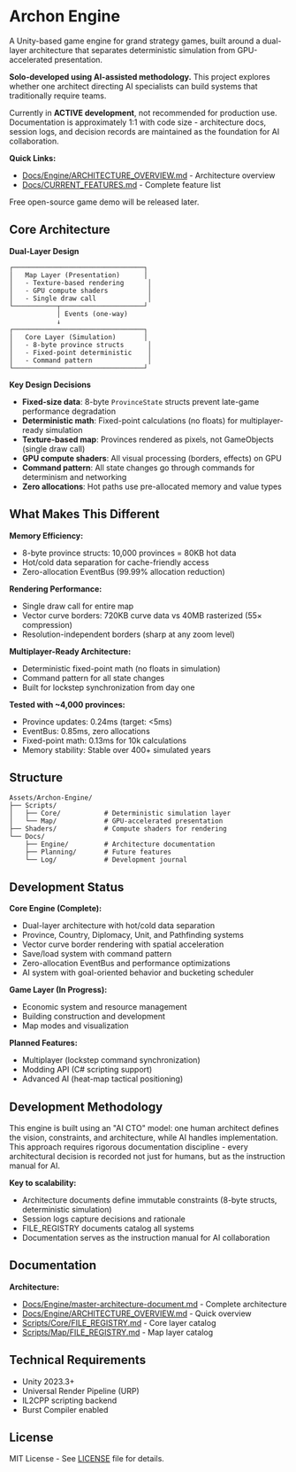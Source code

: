 # Archon Engine

A Unity-based game engine for grand strategy games, built around a dual-layer architecture that separates deterministic simulation from GPU-accelerated presentation.

**Solo-developed using AI-assisted methodology.** This project explores whether one architect directing AI specialists can build systems that traditionally require teams.

Currently in **ACTIVE development**, not recommended for production use. Documentation is approximately 1:1 with code size - architecture docs, session logs, and decision records are maintained as the foundation for AI collaboration.

**Quick Links:**
- [Docs/Engine/ARCHITECTURE_OVERVIEW.md](Docs/Engine/ARCHITECTURE_OVERVIEW.md) - Architecture overview
- [Docs/CURRENT_FEATURES.md](Docs/CURRENT_FEATURES.md) - Complete feature list

Free open-source game demo will be released later.

## Core Architecture

**Dual-Layer Design**
```
┌─────────────────────────────────┐
│   Map Layer (Presentation)      │
│   - Texture-based rendering      │
│   - GPU compute shaders          │
│   - Single draw call             │
└───────────┬─────────────────────┘
            │ Events (one-way)
            ↓
┌─────────────────────────────────┐
│   Core Layer (Simulation)       │
│   - 8-byte province structs      │
│   - Fixed-point deterministic    │
│   - Command pattern              │
└─────────────────────────────────┘
```

**Key Design Decisions**
- **Fixed-size data**: 8-byte `ProvinceState` structs prevent late-game performance degradation
- **Deterministic math**: Fixed-point calculations (no floats) for multiplayer-ready simulation
- **Texture-based map**: Provinces rendered as pixels, not GameObjects (single draw call)
- **GPU compute shaders**: All visual processing (borders, effects) on GPU
- **Command pattern**: All state changes go through commands for determinism and networking
- **Zero allocations**: Hot paths use pre-allocated memory and value types

## What Makes This Different

**Memory Efficiency:**
- 8-byte province structs: 10,000 provinces = 80KB hot data
- Hot/cold data separation for cache-friendly access
- Zero-allocation EventBus (99.99% allocation reduction)

**Rendering Performance:**
- Single draw call for entire map
- Vector curve borders: 720KB curve data vs 40MB rasterized (55× compression)
- Resolution-independent borders (sharp at any zoom level)

**Multiplayer-Ready Architecture:**
- Deterministic fixed-point math (no floats in simulation)
- Command pattern for all state changes
- Built for lockstep synchronization from day one

**Tested with ~4,000 provinces:**
- Province updates: 0.24ms (target: <5ms)
- EventBus: 0.85ms, zero allocations
- Fixed-point math: 0.13ms for 10k calculations
- Memory stability: Stable over 400+ simulated years

## Structure

```
Assets/Archon-Engine/
├── Scripts/
│   ├── Core/           # Deterministic simulation layer
│   └── Map/            # GPU-accelerated presentation
├── Shaders/            # Compute shaders for rendering
└── Docs/
    ├── Engine/         # Architecture documentation
    ├── Planning/       # Future features
    └── Log/            # Development journal
```

## Development Status

**Core Engine (Complete):**
- Dual-layer architecture with hot/cold data separation
- Province, Country, Diplomacy, Unit, and Pathfinding systems
- Vector curve border rendering with spatial acceleration
- Save/load system with command pattern
- Zero-allocation EventBus and performance optimizations
- AI system with goal-oriented behavior and bucketing scheduler

**Game Layer (In Progress):**
- Economic system and resource management
- Building construction and development
- Map modes and visualization

**Planned Features:**
- Multiplayer (lockstep command synchronization)
- Modding API (C# scripting support)
- Advanced AI (heat-map tactical positioning)

## Development Methodology

This engine is built using an "AI CTO" model: one human architect defines the vision, constraints, and architecture, while AI handles implementation. This approach requires rigorous documentation discipline - every architectural decision is recorded not just for humans, but as the instruction manual for AI.

**Key to scalability:**
- Architecture documents define immutable constraints (8-byte structs, deterministic simulation)
- Session logs capture decisions and rationale
- FILE_REGISTRY documents catalog all systems
- Documentation serves as the instruction manual for AI collaboration

## Documentation

**Architecture:**
- [Docs/Engine/master-architecture-document.md](Docs/Engine/master-architecture-document.md) - Complete architecture
- [Docs/Engine/ARCHITECTURE_OVERVIEW.md](Docs/Engine/ARCHITECTURE_OVERVIEW.md) - Quick overview
- [Scripts/Core/FILE_REGISTRY.md](Scripts/Core/FILE_REGISTRY.md) - Core layer catalog
- [Scripts/Map/FILE_REGISTRY.md](Scripts/Map/FILE_REGISTRY.md) - Map layer catalog

## Technical Requirements

- Unity 2023.3+
- Universal Render Pipeline (URP)
- IL2CPP scripting backend
- Burst Compiler enabled

## License

MIT License - See [LICENSE](LICENSE) file for details.
